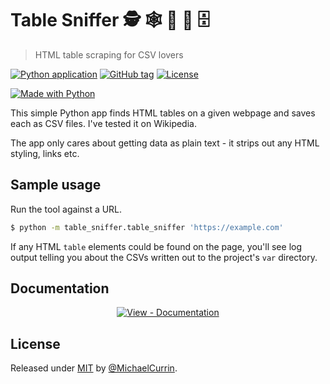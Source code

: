 # Table Sniffer 🕵️ 🕸 🐶 🐽 🗄
> HTML table scraping for CSV lovers

<!-- Badges from https://michaelcurrin.github.io/badge-generator/ -->

[![Python application](https://github.com/MichaelCurrin/table-sniffer/workflows/Python%20application/badge.svg)](https://github.com/MichaelCurrin/table-sniffer/actions?query=workflow:"Python+application")
[![GitHub tag](https://img.shields.io/github/tag/MichaelCurrin/table-sniffer?include_prereleases=&sort=semver)](https://github.com/MichaelCurrin/table-sniffer/releases/)
[![License](https://img.shields.io/badge/License-MIT-blue)](#license)

[![Made with Python](https://img.shields.io/badge/Python->=3.6-blue?logo=python&logoColor=white)](https://python.org)


This simple Python app finds HTML tables on a given webpage and saves each as CSV files. I've tested it on Wikipedia.

The app only cares about getting data as plain text - it strips out any HTML styling, links etc.


## Sample usage

Run the tool against a URL.

```sh
$ python -m table_sniffer.table_sniffer 'https://example.com'
```

If any HTML `table` elements could be found on the page, you'll see log output telling you about the CSVs written out to the project's `var` directory.


## Documentation

<div align="center">
  
[![View - Documentation](https://img.shields.io/badge/View-Documentation-blue?style=for-the-badge)](/docs/)

</div>


## License

Released under [MIT](/LICENSE) by [@MichaelCurrin](https://github.com/MichaelCurrin).

